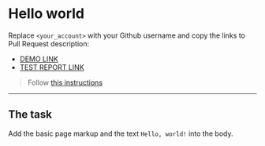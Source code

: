 # Hello world
Replace `<your_account>` with your Github username and copy the links to Pull Request description:
- [DEMO LINK](https://danulyk05.github.io/layout_hello-world/)
- [TEST REPORT LINK](https:danulyk05.github.io/layout_hello-world/report/html_report/)

> Follow [this instructions](https://mate-academy.github.io/layout_task-guideline/#how-to-solve-the-layout-tasks-on-github)
___

## The task
Add the basic page markup and the text `Hello, world!` into the body.
